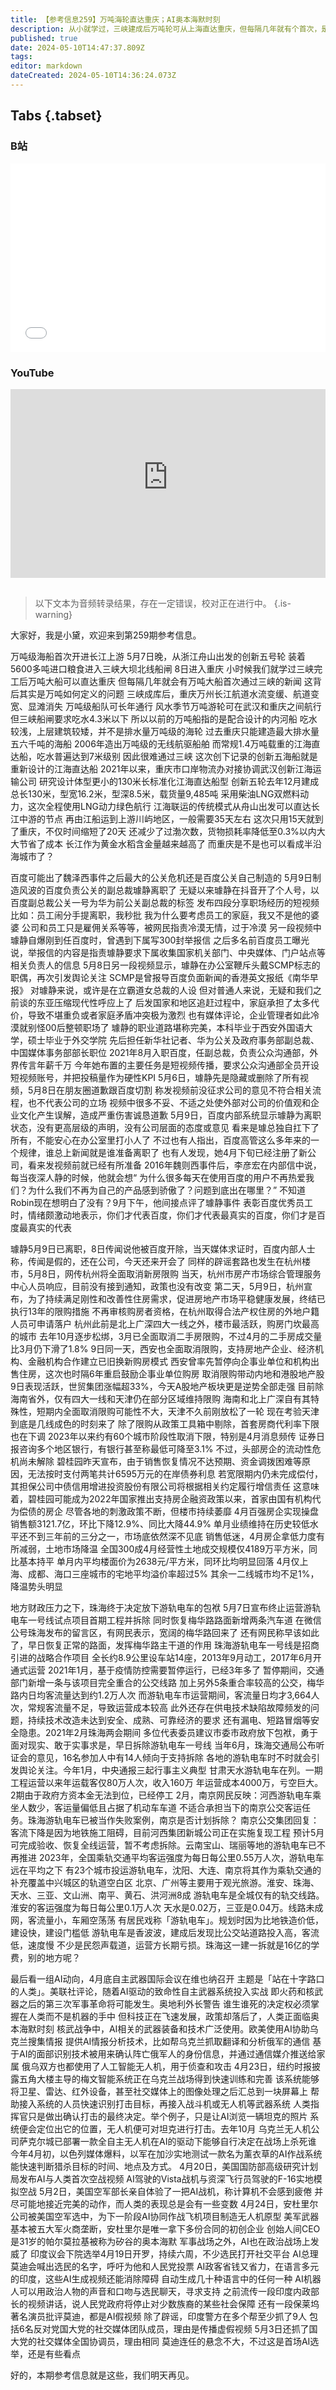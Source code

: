 ```yaml
---
title: 【参考信息259】万吨海轮直达重庆；AI奥本海默时刻
description: 从小就学过，三峡建成后万吨轮可从上海直达重庆，但每隔几年就有个首次，是个定义问题。这回万吨级江海直达船通过三峡，虽然重新设计、体型变小，但算是海轮。百度可能出了魏则西事件之后最大的公关危机，还是百度公关自己制造的，璩静总已离职，不过已注册公司。杭州西安取消限购，只剩下北上广深和海南天津，考验天津几线成色的时刻来了。珠海终于放下包袱，拆除有轨电车1号线。自主武器国际会议召开，AI在军事和政治战场发威。
published: true
date: 2024-05-10T14:47:37.809Z
tags: 
editor: markdown
dateCreated: 2024-05-10T14:36:24.073Z
---
```


## Tabs {.tabset}
### B站
<div style="position: relative; padding: 30% 45%;">
<iframe style="position: absolute; width: 100%; height: 100%; left: 0; top: 0;" src="//player.bilibili.com/player.html?&bvid=BV1DS411F75D&page=1&as_wide=1&high_quality=1&danmaku=1&autoplay=0" scrolling="no" border="0" frameborder="no" framespacing="0" allowfullscreen="true"></iframe>
</div>

### YouTube
<div style="position: relative; padding: 30% 45%;">
<iframe style="position: absolute; top: 0; left: 0; width: 100%; height: 100%;" src="https://www.youtube-nocookie.com/embed/YouTubeVID" title="YouTube video player" frameborder="0" allow="accelerometer; autoplay; clipboard-write; encrypted-media; gyroscope; picture-in-picture" allowfullscreen></iframe>
</div>

## 

> 以下文本为音频转录结果，存在一定错误，校对正在进行中。
{.is-warning}

大家好，我是小黛，欢迎来到第259期参考信息。

万吨级海船首次开进长江上游
5月7日晚，从浙江舟山出发的创新五号轮
装着5600多吨进口粮食进入三峡大坝北线船闸
8日进入重庆
小时候我们就学过三峡完工后万吨大船可以直达重庆
但每隔几年就会有万吨大船首次通过三峡的新闻
这背后其实是万吨如何定义的问题
三峡成库后，重庆万州长江航道水流变缓、航道变宽、显滩消失
万吨级船队可长年通行
风水季节万吨游轮可在武汉和重庆之间航行
但三峡船闸要求吃水4.3米以下
所以以前的万吨船指的是配合设计的内河船
吃水较浅，上层建筑较矮，并不是排水量万吨级的海轮
过去重庆只能建造最大排水量五六千吨的海船
2006年造出万吨级的无线航驱船舶
而常规1.4万吨载重的江海直达船，吃水普遍达到7米级别
因此很难通过三峡
这次创下记录的创新五海船就是重新设计的江海直达船
2021年以来，重庆市口岸物流办对接协调武汉创新江海运输公司
研究设计体型更小的130米长标准化江海直达船型
创新五轮去年12月建成总长130米，型宽16.2米，型深8.5米，载货量9,485吨
采用柴油LNG双燃料动力，这次全程使用LNG动力绿色航行
江海联运的传统模式从舟山出发可以直达长江中游的节点
再由江船运到上游川屿地区，一般需要35天左右
这次只用15天就到了重庆，不仅时间缩短了20天
还减少了过渤次数，货物损耗率降低至0.3%以内大大节省了成本
长江作为黄金水稻含金量越来越高了
而重庆是不是也可以看成半沿海城市了？


百度可能出了魏泽西事件之后最大的公关危机还是百度公关自己制造的
5月9日制造风波的百度负责公关的副总裁璩静离职了
无疑以来璩静在抖音开了个人号，以百度副总裁公关一号为华为前公关副总裁的标签
发布四段分享职场经历的短视频
比如：员工闹分手提离职，我秒批
我为什么要考虑员工的家庭，我又不是他的婆婆
公司和员工只是雇佣关系等等，被网民指责冷漠无情，过于冷漠
另一段视频中璩静自爆刚到任百度时，曾遇到下属写300封举报信
之后多名前百度员工曝光说，举报信的内容是指责璩静要求下属收集国家机关部门、中央媒体、门户站点等相关负责人的信息
5月8日另一段视频显示，璩静在办公室鞭斥头戴SCMP标志的职偶，再次引发舆论关注
SCMP是曾报导百度负面新闻的香港英文报纸《南华早报》
对璩静来说，或许是在立霸道女总裁的人设
但对普通人来说，无疑和我们之前谈的东亚压缩现代性呼应上了
后发国家和地区追赶过程中，家庭承担了太多代价，导致不堪重负或者家庭矛盾冲突极为激烈
也有媒体评论，企业管理者如此冷漠就别怪00后整顿职场了
璩静的职业道路堪称完美，本科毕业于西安外国语大学，硕士毕业于外交学院
先后担任新华社记者、华为公关及政府事务部副总裁、中国媒体事务部部长职位
2021年8月入职百度，任副总裁，负责公众沟通部，外界传言年薪千万
今年她布置的主要任务是短视频传播，要求公众沟通部全员开设短视频账号，并把投稿量作为硬性KPI
5月6日，璩静先是隐藏或删除了所有视频，5月8日在朋友圈道歉跟百度切割
称发视频前没征求公司的意见不符合相关流程，也不代表公司的立场
视频中很多不妥、不适之处使外部对公司的价值观和企业文化产生误解，造成严重伤害诚恳道歉
5月9日，百度内部系统显示璩静为离职状态，没有更高层级的声明，没有公司层面的态度或意见
看来是璩总独自扛下了所有，不能安心在办公室里打小人了
不过也有人指出，百度高管这么多年来的一个规律，谁总上新闻就是谁准备离职了
也有人发现，她4月下旬已经注册了新公司，看来发视频前就已经有所准备
2016年魏则西事件后，李彦宏在内部信中说，每当夜深人静的时候，他就会想“
为什么很多每天在使用百度的用户不再热爱我们？为什么我们不再为自己的产品感到骄傲了？问题到底出在哪里？”
不知道Robin现在想明白了没有？9月下午，他间接点评了璩静事件
表彰百度优秀员工时，情绪颇激动地表示，你们才代表百度，你们才代表最真实的百度，你们才是百度最真实的代表



璩静5月9日已离职，8日传闻说他被百度开除，当天媒体求证时，百度内部人士称，传闻是假的，还在公司，今天还来开会了
同样的辟谣套路也发生在杭州楼市，5月8日，网传杭州将全面取消新房限购
当天，杭州市房产市场综合管理服务中心人员响应，目前没有接到通知，政策也没有改变
第二天，5月9日，杭州宣布，为了持续满足刚性和改善性住房需求，促进房地产市场平稳健康发展，终结已执行13年的限购措施
不再审核购房者资格，在杭州取得合法产权住房的外地户籍人员可申请落户
杭州此前是北上广深四大一线之外，楼市最活跃，购房门坎最高的城市
去年10月逐步松绑，3月已全面取消二手房限购，不过4月的二手房成交量比3月仍下滑了1.8%
9日同一天，西安也全面取消限购，支持房地产企业、经济机构、金融机构合作建立已旧换新购房模式
西安曾率先暂停向企事业单位和机构出售住房，这次也时隔6年重启鼓励企事业单位购房
取消限购带动内地和港股地产股9日表现活跃，世贸集团涨幅超33%，今天A股地产板块更是逆势全部走强
目前除海南省外，仅有四大一线和天津仍在部分区域维持限购
海南和北上广深自有其特殊性，短期内全面取消限购可能性不大，天津不久前刚放松了一轮
现在考验天津到底是几线成色的时刻来了
除了限购从政策工具箱中剔除，首套房商代利率下限也在下调
2023年以来约有60个城市阶段性取消下限，特别是4月消息频传
证券日报咨询多个地区银行，有银行甚至称最低可降至3.1%
不过，头部房企的流动性危机尚未解除
碧桂园昨天宣布，由于销售恢复情况不达预期、资金调拨困难等原因，无法按时支付两笔共计6595万元的在岸债券利息
若宽限期内仍未完成偿付，其担保公司中债信用增进投资股份有限公司将根据相关约定履行增信责任
这意味着，碧桂园可能成为2022年国家推出支持房企融资政策以来，首家由国有机构代为偿债的房企
尽管各地的刺激政策不断，但楼市持续萎靡
4月百强房企实现操盘销售额3121.7亿，环比下降12.9%、同比大降44.9%
单月业绩维持在历史较低水平还不到三年前的三分之一，市场底依然深不见底
销售低迷，4月房企拿低力度有所减弱，土地市场降温
全国300成4月经营性土地成交规模仅4189万平方米，同比基本持平
单月内平均楼面价为2638元/平方米，同环比均明显回落
4月仅上海、成都、海口三座城市的宅地平均溢价率超过5%
其余一二线城市均不足1%，降温势头明显

地方财政压力之下，珠海终于决定放下游轨电车的包袱
5月7日宣布终止运营游轨电车一号线试点项目首期工程并拆除
同时恢复梅华路路面新增两条汽车道
在微信公号珠海发布的留言区，有网民表示，宽阔的梅华路回来了
还有网民称早该如此了，早日恢复正常的路面，发挥梅华路主干道的作用
珠海游轨电车一号线是招商引进的战略合作项目
全长约8.9公里设车站14座，2013年9月动工，2017年6月开通式运营
2021年1月，基于疫情防控需要暂停运行，已经3年多了
暂停期间，交通部门新增一条与该项目完全重合的公交线路
加上另外5条重合率较高的公交，梅华路内日均客流量达到约1.2万人次
而游轨电车市运营期间，客流量日均才3,664人次，常规客流量不足，导致运营成本较高
此外还存在供电技术缺陷故障频发的问题，持续技术改造未达到安全、成熟、可靠经济的要求
还有漏电、短路冒烟等安全隐患。2021年2月珠海两会期间
多位代表委员建议市委市政府放下包袱，勇于面对现实、敢于实事求是，早日拆除游轨电车一号线
当年6月，珠海交通局公布听证会的意见，16名参加人中有14人倾向于支持拆除
各地的游轨电车时不时就会引发舆论关注。今年1月，中央通报三起行事主义典型
甘肃天水游轨电车在列。一期工程运营以来年运载客仅80万人次，收入160万
年运营成本4000万，亏空巨大。2期由于政府方资本金无法到位，已经停工
2月，南京网民反映：河西游轨电车乘坐人数少，客运量偏低且占据了机动车车道
不适合承担当下的南京公交客运任务。珠海游轨电车已被当作失败案例，南京是否计划拆除？
南京公交集团回复：客流下降是因为地铁施工阻碍，目前河西集团新城公司正在实施复现工程
预计5月可完成验收、恢复全线运营，暂不考虑拆除。云南宝山、瑞丽等地的游轨电车已不再推进
2023年，全国乘轨交通平均客运强度为每日每公里0.55万人次，游轨电车远在平均之下
有23个城市投运游轨电车，沈阳、大连、南京将其作为乘轨交通的补充覆盖中兴城区的轨道空白区
北京、广州等主要用于观光旅游。淮安、珠海、天水、三亚、文山洲、南平、黄石、洪河洲8成
游轨电车是全城仅有的轨交线路。淮安的客运强度为每日每公里0.1万人次
天水是0.02万，三亚是0.04万。线路未成网，客流量小，车厢空荡荡
有居民戏称「游轨电车」。规划时因为比地铁造价低，建设快，建设门槛低
游轨电车是香波波，建成后发现比公交站道路投入高，客流低，速度慢
不少是民怨声载道，运营方长期亏损。珠海这一建一拆就是16亿的学费，别的地方呢？

最后看一组AI动向，4月底自主武器国际会议在维也纳召开
主题是「站在十字路口的人类」。美联社评论，随着AI驱动的致命性自主武器系统投入实战
即火药和核武器之后的第三次军事革命将可能发生。奥地利外长警告
谁生谁死的决定权必须掌握在人类而不是机器的手中
但科技正在飞速发展，政策却落后了，人类正面临奥本海默时刻
核武战争中，AI相关的武器装备和技术广泛使用。欧美使用AI协助乌克兰搜集情报
提供AI情报分析技术，比如帮乌克兰抓取翻译和分析俄军的通信
基于AI的面部识别技术被用来确认阵亡俄军人的身份信息，并通过通信媒介推送给家属
俄乌双方也都使用了人工智能无人机，用于侦查和攻击
4月23日，纽约时报披露五角大楼主导的梅文智能系统正在乌克兰战场得到快速训练和完善
该系统能够将卫星、雷达、红外设备，甚至社交媒体上的图像处理之后汇总到一块屏幕上
帮助接入系统的人员快速识别打击目标，再接入战斗机或无人机等武器系统
人类指挥官只是做出确认打击的最终决定。举个例子，只是让AI浏览一辆坦克的照片
系统便会定位出它的位置，无人机便可对坦克进行打击。去年10月
乌克兰无人机公司萨克尔城已部署一款全自主无人机在AI的驱动下能够自行决定在战场上杀死谁
今年4月初，以色列媒体爆料，以军在加沙实地测试一款名为薰衣草的AI作战系统
能快速判断猎杀目标的时间、地点及方式。
4月20日，美国国防部高级研究计划局发布AI与人类首次空战视频
AI驾驶的Vista战机与资深飞行员驾驶的F-16实地模拟空战
5月2日，美国空军部长亲自体验了一把AI战机，称计算机不会感到疲倦
并尽可能地接近完美的动作，而人类的表现总是会有一些变数
4月24日，安杜里尔公司被美国空军选中，为下一阶段AI协同作战飞机项目制造无人机原型
美军武器基本被五大军火商垄断，安杜里尔是唯一拿下多份合同的初创企业
创始人间CEO是31岁的帕尔莫拉基被称为矽谷的奥本海默
军事战场之外，AI也在政治战场上发威了
印度议会下院选举4月19日开罗，持续六周，不少选民打开社交平台
AI总理莫迪会喊出选民的名字，呼吁为他和人民党投票
AI政客省钱又省力，在语言多元的印度，这些AI生成视频还能消除障碍
自动生成几十种语言中的任何一种
AI机器人可以用政治人物的声音和口吻与选民聊天，寻求支持
之前流传一段印度内政部长的视频讲话，说人民党政府将停止对少数族裔的某些社会保障
还有一段保莱坞著名演员批评莫迪，都是AI假视频
除了辟谣，印度警方在多个帮至少抓了9人
包括6名反对党国大党的社交媒体团队成员，理由是传播虚假视频
5月3日还抓了国大党的社交媒体全国协调员，理由相同
莫迪连任的悬念不大，不过这是首场AI选举，还是有些看点

好的，本期参考信息就是这些，我们明天再见。
